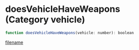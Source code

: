 # doesVehicleHaveWeapons (Category vehicle)

```js
function doesVehicleHaveWeapons(vehicle: number): boolean
```

[filename](doesVehicleHaveWeapons_m.md ':include')